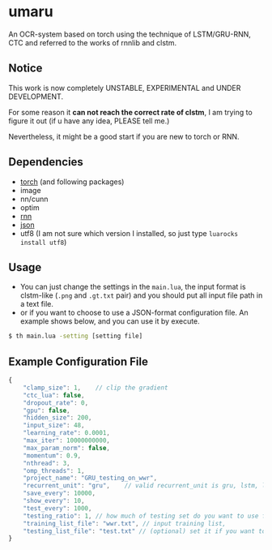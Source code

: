 # umaru
An OCR-system based on torch using the technique of LSTM/GRU-RNN, CTC and referred to the works of rnnlib and clstm.

## Notice

This work is now completely UNSTABLE, EXPERIMENTAL and UNDER DEVELOPMENT.

For some reason it **can not reach the correct rate of clstm**, I am trying to figure it out (if u have any idea, PLEASE tell me.)

Nevertheless, it might be a good start if you are new to torch or RNN.

## Dependencies

- [torch](https://github.com/torch/torch7) (and following packages)
- image
- nn/cunn
- optim
- [rnn](https://github.com/Element-Research/rnn)
- [json](https://github.com/clementfarabet/lua---json)
- utf8 (I am not sure which version I installed, so just type `luarocks install utf8`)

## Usage

- You can just change the settings in the `main.lua`, the input format is clstm-like (`.png` and `.gt.txt` pair) and you should put all input file path in a text file.
- or if you want to choose to use a JSON-format configuration file. An example shows below, and you can use it by execute.

```sh
$ th main.lua -setting [setting file]
```

## Example Configuration File

```js
{
    "clamp_size": 1,    // clip the gradient
    "ctc_lua": false,
    "dropout_rate": 0,
    "gpu": false,
    "hidden_size": 200,
    "input_size": 48,
    "learning_rate": 0.0001,
    "max_iter": 10000000000,
    "max_param_norm": false,
    "momentum": 0.9,
    "nthread": 3,
    "omp_threads": 1,
    "project_name": "GRU_testing_on_wwr",
    "recurrent_unit": "gru",    // valid recurrent_unit is gru, lstm, lstm_nopeephole
    "save_every": 10000,
    "show_every": 10,
    "test_every": 1000,
    "testing_ratio": 1, // how much of testing set do you want to use for validating? (it would be ignored if you have set a seperate testing_list_file) 
    "training_list_file": "wwr.txt", // input training list, 
    "testing_list_file": "test.txt" // (optional) set it if you want to use a seperate testing set, or the testing(validating) set is part of your training set.
}
```

